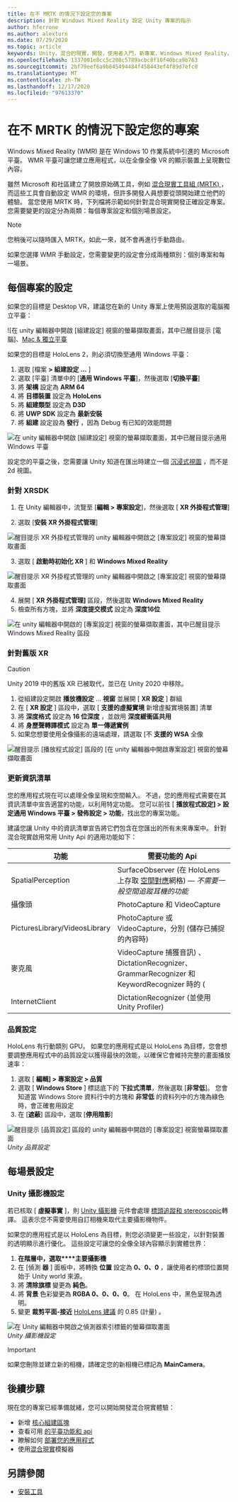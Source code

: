 ```yaml
---
title: 在不 MRTK 的情況下設定您的專案
description: 針對 Windows Mixed Reality 設定 Unity 專案的指示
author: hferrone
ms.author: alexturn
ms.date: 07/29/2020
ms.topic: article
keywords: Unity，混合的現實，開發，使用者入門，新專案，Windows Mixed Reality，UWP，XR，效能
ms.openlocfilehash: 1337001e8cc5c280c5789acbc8f10f40bca9b763
ms.sourcegitcommit: 2bf79eef6a9b845494484f458443ef4f89d7efc0
ms.translationtype: MT
ms.contentlocale: zh-TW
ms.lasthandoff: 12/17/2020
ms.locfileid: "97613370"
---
```

# <a name="configuring-your-project-without-mrtk"></a>在不 MRTK 的情況下設定您的專案

Windows Mixed Reality (WMR) 是在 Windows 10 作業系統中引進的 Microsoft 平臺。 WMR 平臺可讓您建立應用程式，以在全像全像 VR 的顯示裝置上呈現數位內容。

雖然 Microsoft 和社區建立了開放原始碼工具，例如 [混合現實工具組 (MRTK) ](https://microsoft.github.io/MixedRealityToolkit-Unity/Documentation/Installation.html) ，而這些工具會自動設定 WMR 的環境，但許多開發人員想要從頭開始建立他們的體驗。  當您使用 MRTK 時，下列檔將示範如何針對混合現實開發正確設定專案。  您需要變更的設定分為兩類：每個專案設定和個別場景設定。

> [!NOTE]
> 您稍後可以隨時匯入 MRTK，如此一來，就不會再進行手動路由。

如果您選擇 WMR 手動設定，您需要變更的設定會分成兩種類別：個別專案和每一場景。

## <a name="per-project-settings"></a>每個專案的設定

如果您的目標是 Desktop VR，建議您在新的 Unity 專案上使用預設選取的電腦獨立平臺：

![在 unity 編輯器中開啟 [組建設定] 視窗的螢幕擷取畫面，其中已醒目提示 [電腦]、[Mac & 獨立平臺](images/wmr-config-img-3.png)

如果您的目標是 HoloLens 2，則必須切換至通用 Windows 平臺：

1.  選取 [檔案 **> 組建設定 ...** ]
2.  選取 [平臺] 清單中的 [**通用 Windows 平臺**]，然後選取 [**切換平臺**]
3.  將 **架構** 設定為 **ARM 64**
4.  將 **目標裝置** 設定為 **HoloLens**
5.  將 **組建類型** 設定為 **D3D**
6.  將 **UWP SDK** 設定為 **最新安裝**
7.  將 **組建** 設定設為 **發行** ，因為 Debug 有已知的效能問題

![在 unity 編輯器中開啟 [組建設定] 視窗的螢幕擷取畫面，其中已醒目提示通用 Windows 平臺](images/wmr-config-img-4.png)

設定您的平臺之後，您需要讓 Unity 知道在匯出時建立一個 [沉浸式視圖](../../design/app-views.md) ，而不是2d 視圖。

### <a name="for-xrsdk"></a>針對 XRSDK 

1. 在 Unity 編輯器中，流覽至 [**編輯 > 專案設定**]，然後選取 [ **XR 外掛程式管理**]

2. 選取 [**安裝 XR 外掛程式管理**]

![醒目提示 XR 外掛程式管理的 unity 編輯器中開啟之 [專案設定] 視窗的螢幕擷取畫面](images/wmr-config-img-5.png)

3. 選取 [ **啟動時初始化 XR** ] 和 **Windows Mixed Reality**

![醒目提示 XR 外掛程式管理的 unity 編輯器中開啟之 [專案設定] 視窗的螢幕擷取畫面](images/wmr-config-img-7.png)

4. 展開 [ **XR 外掛程式管理]** 區段，然後選取 **Windows Mixed Reality**
5. 檢查所有方塊，並將 **深度提交模式** 設定為 **深度16位**

![在 unity 編輯器中開啟的 [專案設定] 視窗的螢幕擷取畫面，其中已醒目提示 Windows Mixed Reality 區段](images/wmr-config-img-8.png)

### <a name="for-legacy-xr"></a>針對舊版 XR 

> [!CAUTION]
> Unity 2019 中的舊版 XR 已被取代，並已在 Unity 2020 中移除。

1. 從組建設定開啟 **播放機設定** ... **視窗** 並展開 [ **XR 設定** ] 群組
2. 在 [ **XR 設定** ] 區段中，選取 [ **支援的虛擬實境** 新增虛擬實境裝置] 清單
3. 將 **深度格式** 設定為 **16 位深度** ，並啟用 **深度緩衝區共用**
4. 將 **身歷聲轉譯模式** 設定為 **單一傳遞實例**
5. 如果您想要使用全像攝影的遠端處理，請選取 [不 **支援的 WSA** 全像 

![醒目提示 [播放程式設定] 區段的 [在 unity 編輯器中開啟專案設定] 視窗的螢幕擷取畫面](images/wmr-config-img-9.png)

### <a name="updating-the-manifest"></a>更新資訊清單

您的應用程式現在可以處理全像呈現和空間輸入。 不過，您的應用程式需要在其資訊清單中宣告適當的功能，以利用特定功能。 您可以前往 [ **播放程式設定] > 設定通用 Windows 平臺 > 發佈設定 > 功能**，找出您的專案功能。 

建議您讓 Unity 中的資訊清單宣告將它們包含在您匯出的所有未來專案中。 針對混合現實啟用常用 Unity Api 的適用功能如下：

|  功能  |  需要功能的 Api | 
|----------|----------|
|  SpatialPerception  |  SurfaceObserver (在 HoloLens 上存取 [空間對應](../../design/spatial-mapping.md)網格) &mdash; *不需要一般空間追蹤耳機的功能* | 
|  攝像頭  |  PhotoCapture 和 VideoCapture | 
|  PicturesLibrary/VideosLibrary  |  PhotoCapture 或 VideoCapture，分別 (儲存已捕捉的內容時)  | 
|  麥克風  |  VideoCapture 捕獲音訊) 、DictationRecognizer、GrammarRecognizer 和 KeywordRecognizer 時的 ( | 
|  InternetClient  |  DictationRecognizer (並使用 Unity Profiler)  | 

### <a name="quality-settings"></a>品質設定

HoloLens 有行動類別 GPU。 如果您的應用程式是以 HoloLens 為目標，您會想要調整應用程式中的品質設定以獲得最快的效能，以確保它會維持完整的畫面播放速率：

1. 選取 [ **編輯] > 專案設定 > 品質**
2. 選取 [ **Windows Store** ] 標誌底下的 **下拉式清單**，然後選取 [**非常低**]。 您會知道當 Windows Store 資料行中的方塊和 **非常低** 的資料列中的方塊為綠色時，會正確套用設定
3. 在 [**遮蔽**] 區段中，選取 [**停用陰影**]

![醒目提示 [品質設定] 區段的 unity 編輯器中開啟的 [專案設定] 視窗螢幕擷取畫面](images/wmr-config-img-10.png)<br>
*Unity 品質設定*

## <a name="per-scene-settings"></a>每場景設定

### <a name="unity-camera-settings"></a>Unity 攝影機設定

若已核取 [ **虛擬事實** ]，則 [Unity 攝影機](camera-in-unity.md) 元件會處理 [標頭追蹤和 stereoscopic](../platform-capabilities-and-apis/rendering.md)轉譯。 這表示您不需要使用自訂相機來取代主要攝影機物件。

如果您的應用程式是以 HoloLens 為目標，則您必須變更一些設定，以針對裝置的透明顯示進行優化。 這些設定可讓您的全像全球內容顯示到實體世界：

1. **在階層中，選取****主要攝影機**
2. 在 [偵測 **器** ] 面板中，將轉換 **位置** 設定為 **0、0、0** ，讓使用者的標頭位置開始于 Unity world 來源。
3. 將 **清除旗標** 變更為 **純色**。
4. 將 **背景** 色彩變更為 **RGBA 0、0、0、0**。 在 HoloLens 中，黑色呈現為透明。
5. 變更 **裁剪平面-接近** [HoloLens 建議](camera-in-unity.md#clip-planes) 的 0.85 (計量) 。

![在 Unity 編輯器中開啟之偵測器索引標籤的螢幕擷取畫面](images/wmr-config-img-11.png)<br>
*Unity 攝影機設定*

> [!IMPORTANT]
> 如果您刪除並建立新的相機，請確定您的新相機已標記為 **MainCamera**。

## <a name="next-steps"></a>後續步驟

現在您的專案已經準備就緒，您可以開始開發混合現實體驗：

* 新增 [核心組建區塊](unity-development-overview.md#2-core-building-blocks)
* 查看可用 [的平臺功能和 api](unity-development-overview.md#3-platform-capabilities-and-apis)
* 瞭解如何 [部署您的應用程式](../platform-capabilities-and-apis/using-visual-studio.md#deploying-an-app-to-your-local-pc---immersive-headset)
* 使用[混合現實](../platform-capabilities-and-apis/using-the-windows-mixed-reality-simulator.md)模擬器

## <a name="see-also"></a>另請參閱
* [安裝工具](../install-the-tools.md)